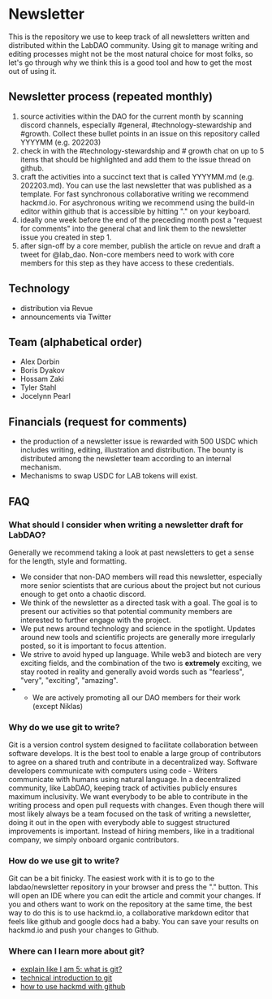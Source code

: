 # Newsletter
This is the repository we use to keep track of all newsletters written and distributed within the LabDAO community. Using git to manage writing and editing processes might not be the most natural choice for most folks, so let's go through why we think this is a good tool and how to get the most out of using it. 

## Newsletter process (repeated monthly)
1. source activities within the DAO for the current month by scanning discord channels, especially #general, #technology-stewardship and #growth. Collect these bullet points in an issue on this repository called YYYYMM (e.g. 202203)
2. check in with the #technology-stewardship and # growth chat on up to 5 items that should be highlighted and add them to the issue thread on github.
3. craft the activities into a succinct text that is called YYYYMM.md (e.g. 202203.md). You can use the last newsletter that was published as a template. For fast synchronous collaborative writing we recommend hackmd.io. For asychronous writing we recommend using the build-in editor within github that is accessible by hitting "." on your keyboard.
4. ideally one week before the end of the preceding month post a "request for comments" into the general chat and link them to the newsletter issue you created in step 1.
5. after sign-off by a core member, publish the article on revue and draft a tweet for @lab_dao. Non-core members need to work with core members for this step as they have access to these credentials.

## Technology
* distribution via Revue
* announcements via Twitter

## Team (alphabetical order)
* Alex Dorbin
* Boris Dyakov
* Hossam Zaki
* Tyler Stahl
* Jocelynn Pearl 

## Financials (request for comments)
* the production of a newsletter issue is rewarded with 500 USDC which includes writing, editing, illustration and distribution. The bounty is distributed among the newsletter team according to an internal mechanism. 
* Mechanisms to swap USDC for LAB tokens will exist.

## FAQ

### What should I consider when writing a newsletter draft for LabDAO?
Generally we recommend taking a look at past newsletters to get a sense for the length, style and formatting.
* We consider that non-DAO members will read this newsletter, especially more senior scientists that are curious about the project but not curious enough to get onto a chaotic discord.
* We think of the newsletter as a directed task with a goal. The goal is to present our activities so that potential community members are interested to further engage with the project. 
* We put news around technology and science in the spotlight. Updates around new tools and scientific projects are generally more irregularly posted, so it is important to focus attention.
* We strive to avoid hyped up language. While web3 and biotech are very exciting fields, and the combination of the two is **extremely** exciting, we stay rooted in reality and generally avoid words such as "fearless", "very", "exciting", "amazing". 
* * We are actively promoting all our DAO members for their work (except Niklas)

### Why do we use git to write?
Git is a version control system designed to facilitate collaboration between software develops. It is the best tool to enable a large group of contributors to agree on a shared truth and contribute in a decentralized way. Software developers communicate with computers using code - Writers communicate with humans using natural language. In a decentralized community, like LabDAO, keeping track of activities publicly ensures maximum inclusivity. We want everybody to be able to contribute in the writing process and open pull requests with changes. Even though there will most likely always be a team focused on the task of writing a newsletter, doing it out in the open with everybody able to suggest structured improvements is important. Instead of hiring members, like in a traditional company, we simply onboard organic contributors.

### How do we use git to write?
Git can be a bit finicky. The easiest work with it is to go to the labdao/newsletter repository in your browser and press the "." button. This will open an IDE where you can edit the article and commit your changes. If you and others want to work on the repository at the same time, the best way to do this is to use hackmd.io, a collaborative markdown editor that feels like github and google docs had a baby. You can save your results on hackmd.io and push your changes to Github. 

### Where can I learn more about git?
* [explain like I am 5: what is git?](https://www.reddit.com/r/explainlikeimfive/comments/2az038/eli5_what_is_a_git_and_github/)
* [technical introduction to git](https://www.freecodecamp.org/news/what-is-git-and-how-to-use-it-c341b049ae61/#:~:text=Distributed%20Version%20Control%20System%3A%20Git,in%20all%20the%20developers'%20computers.)
* [how to use hackmd with github](https://hackmd.io/c/tutorials/%2Fs%2Flink-with-github)
